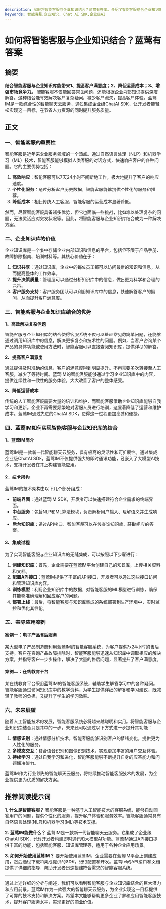 ```yaml
---
description: 如何将智能客服与企业知识结合？蓝莺有答案。介绍了智能客服结合企业知识库的优势和蓝莺IM的实现，以及实际案例和未来展望。
keywords: 智能客服,企业知识, Chat AI SDK,企业级AI
---
```

# 如何将智能客服与企业知识结合？蓝莺有答案


## 摘要

**结合智能客服与企业知识库能带来1、提高客户满意度；2、降低运营成本；3、增强市场竞争力。** 智能客服不仅能回答常见问题，还能根据企业内部知识提供深度解答。这种结合能有效解决客户复杂疑问，减少客户流失，提高客户体验。蓝莺IM是一款综合性的智能聊天云服务，通过集成企业级ChatAI SDK，让开发者能轻松实现这一目标，在节省人力资源的同时提升服务质量。

## 正文

### 一、智能客服的重要性

智能客服是近年来企业服务领域的一个热点。通过自然语言处理（NLP）和机器学习（ML）技术，智能客服能够模拟人类客服的对话方式，快速响应客户的各种问题。它的主要优势包括：

1. **高效响应**：智能客服可以7天24小时不间断地工作，极大地提升了客户的响应速度。
2. **个性化服务**：通过分析客户历史数据，智能客服能够提供个性化的服务和推荐。
3. **降低成本**：相比传统人工客服，智能客服的运营成本显著降低。

然而，尽管智能客服具备诸多优势，但它也面临一些挑战，比如难以处理复杂的问题，无法灵活应对突发状况等。因此，将智能客服与企业知识库结合成为一种解决方案。

### 二、企业知识库的价值

企业知识库是一个集中存储企业内部知识和信息的平台，包括但不限于产品手册、故障排除指南、培训材料等。其核心价值在于：

1. **知识共享**：通过知识库，企业中的每位员工都可以访问最新的知识和信息，从而提高整体的工作效率。
2. **提升决策质量**：管理层可以通过分析知识库中的信息，做出更为科学和合理的决策。
3. **客户服务支持**：客户服务团队可以利用知识库中的信息，快速解答客户的疑问，从而提升客户满意度。

### 三、智能客服与企业知识库结合的优势

**1、高效解决复杂问题**

智能客服与企业知识库的结合使得客服系统不仅可以处理常见的简单问题，还能够通过调用知识库中的信息，解决更多复杂和技术性的问题。例如，当客户咨询某个产品的具体功能或使用方法时，智能客服可以直接查阅知识库，提供详尽的解答。

**2、提高客户满意度**

通过提供及时准确的信息，客户的满意度得到明显提升。不再需要多次转接至人工客服，减少了等待时间。蓝莺IM的智能客服能够通过学习企业知识库中的内容，提供连续性和一致性的服务体验，大大改善了客户的整体感受。

**3、降低运营成本**

传统的人工智能客服需要大量的培训和维护，而智能客服借助企业知识库能够自我学习和更新。企业不再需要频繁地对客服人员进行培训，这显著降低了运营和维护成本。蓝莺IM通过先进的ChatAI SDK，使得这一过程更加高效和便捷。

### 四、蓝莺IM如何实现智能客服与企业知识库的结合

#### 1、蓝莺IM简介

蓝莺IM是一款新一代智能聊天云服务，具有极高的灵活性和可扩展性。通过集成企业级ChatAI SDK，蓝莺IM不仅提供强大的即时通讯功能，还嵌入了大模型AI技术，支持开发者在其上构建智能应用。

#### 2、技术架构

蓝莺IM的技术架构由以下几个部分组成：

- **前端界面**：通过蓝莺IM SDK，开发者可以快速搭建符合企业需求的终端界面。
- **中台服务**：包括NLP和ML算法模块，负责解析用户输入、理解语义并生成响应。
- **后台知识库**：通过API接口，智能客服可以在线查询知识库，获取相应的答案。

#### 3、集成过程

为了实现智能客服与企业知识库的无缝集成，可以按照以下步骤进行：

1. **创建知识库**：首先，企业需要在蓝莺IM平台创建自己的知识库，上传相关资料和文档。
2. **配置API接口**：蓝莺IM提供了丰富的API接口，开发者可以通过这些接口访问和管理知识库内容。
3. **训练模型**：利用企业知识库中的数据，对智能客服的ML模型进行训练，确保其能够准确理解和回应客户的问题。
4. **部署上线**：最后，将智能客服与知识库集成的系统部署到生产环境中，实时监控和优化其性能。

### 五、实际应用案例

#### 案例一：电子产品售后服务

某大型电子产品制造商利用蓝莺IM的智能客服系统，为客户提供7x24小时的售后支持。客户在咨询产品故障排除时，智能客服能够迅速从知识库中调取相应的解决方案，并指导客户一步步操作，解决了大量的售后问题，显著提升了客户满意度。

#### 案例二：在线教育平台

某在线教育平台采用蓝莺IM的智能客服系统，辅助学生解答学习中的各种疑问。智能客服通过访问知识库中的教学资料，为学生提供详细的解答和学习建议，既减轻了教师的负担，又提升了学生的学习效率。

### 六、未来展望

随着人工智能技术的发展，智能客服系统必将越来越聪明和实用。将智能客服与企业知识库结合只是其中的一步，未来还可以通过以下方式进一步提升其功能：

1. **情感识别**：通过情感分析技术，智能客服能够识别客户的情绪变化，提供更为人性化的服务。
2. **多模态交互**：结合语音识别和图像识别技术，实现更加丰富的用户交互体验。
3. **持续学习**：通过自我学习和进化，智能客服能够不断提升自身的应答能力和问题解决能力。

蓝莺IM作为行业领先的智能聊天云服务，将继续推动智能客服技术的发展，为企业提供更为优质的解决方案。

## 推荐阅读提示词

**1. 什么是智能客服？**
智能客服是一种基于人工智能技术的客服系统，能够自动回答用户的问题，提供个性化的服务，提升客户体验和服务效率。智能客服通常具有自然语言处理(NLP)和机器学习(ML)等技术支撑。

**2. 蓝莺IM能做什么？**
蓝莺IM是一款新一代智能聊天云服务。它集成了企业级ChatAI SDK，允许开发者构建即时通讯和大模型AI功能。蓝莺IM通过API接口提供丰富的功能，包括智能客服、知识库管理等，适用于各种企业应用场景。

**3. 如何开始使用蓝莺IM？**
要开始使用蓝莺IM，企业需要在蓝莺IM平台上创建应用，然后通过下载和集成提供的SDK，进行配置和开发。蓝莺IM的API接口和文档提供了详细的指导，帮助开发者迅速搭建符合需求的智能客服系统。

---

通过上述详细的分析与阐述，我们可以看到智能客服与企业知识库结合的巨大潜力和应用前景。蓝莺IM作为一款强大的智能聊天云服务，为企业实现这一目标提供了可靠的技术支持和解决方案。希望本文能够帮助更多企业了解和应用智能客服技术，提升客户服务水平，实现更好的商业价值。